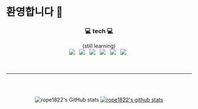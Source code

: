 ### <h1>환영합니다 👋</h1>

<!--
**rope1822/rope1822** is a ✨ _special_ ✨ repository because its `README.md` (this file) appears on your GitHub profile.

Here are some ideas to get you started:

- 🔭 I’m currently working on ...
- 🌱 I’m currently learning ...
- 👯 I’m looking to collaborate on ...
- 🤔 I’m looking for help with ...
- 💬 Ask me about ...
- 📫 How to reach me: ...
- 😄 Pronouns: ...
- ⚡ Fun fact: ...
-->

<div align="center">
        
<h3>💻 tech 💻</h3>
<div>
        (still learning)
    </br>
<img src="https://img.shields.io/badge/HTML5-E34F26?style=flat-square&logo=HTML5&logoColor=white"/></a> &nbsp
<img src="https://img.shields.io/badge/CSS3-1572B6?style=flat-square&logo=CSS3&logoColor=white"/></a> &nbsp
<img src="https://img.shields.io/badge/Java-007396?style=flat-square&logo=Java&logoColor=white"/></a> &nbsp
<img src="https://img.shields.io/badge/JavaScript-F7DF1E?style=flat-square&logo=JavaScript&logoColor=white"/></a> &nbsp
<img src="https://img.shields.io/badge/C-A8B9CC?style=flat-the-badge&logo=C&logoColor=white"></a> &nbsp
<img src="https://img.shields.io/badge/C++-00599C?style=flat-the-badge&logo=C++&logoColor=white"></a> &nbsp

<br>

</div>
<br><br>
<hr>
<br><br>
 
![rope1822's GitHub stats](https://github-readme-stats.vercel.app/api?username=rope1822&theme=radical&show_icons=true)
[![rope1822's github stats](https://github-readme-stats.vercel.app/api/top-langs/?username=rope1822&show_icons=true&hide_border=true&title_color=004386&icon_color=004386&layout=compact)](https://github.com/rope1822)
